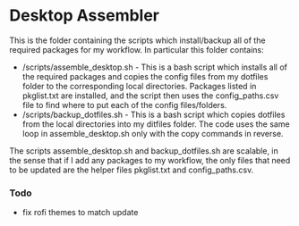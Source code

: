 # Desktop Assembler

This is the folder containing the scripts which install/backup all of the required packages for my workflow. In particular this folder contains:

* /scripts/assemble_desktop.sh - This is a bash script which installs all of the required packages and copies the config files from my dotfiles folder to the corresponding local directories. Packages listed in pkglist.txt are installed, and the script then uses the config_paths.csv file to find where to put each of the config files/folders.
* /scripts/backup_dotfiles.sh - This is a bash script which copies dotfiles from the local directories into my ditfiles folder. The code uses the same loop in assemble_desktop.sh only with the copy commands in reverse.

The scripts assemble_desktop.sh and backup_dotfiles.sh are scalable, in the sense that if I add any packages to my workflow, the only files that need to be updated are the helper files pkglist.txt and config_paths.csv.


### Todo
* fix rofi themes to match update